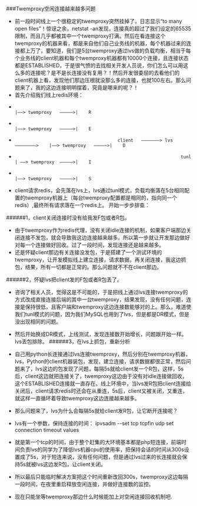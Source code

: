 ###Twemproxy空闲连接越来越多问题
*	前一段时间线上一个很稳定的twemproxy突然挂掉了，日志显示“to many open files”！惊讶之余，netstat -an发现，连接真的超过了我们设定的65535限制，而且几乎都被其中一个twemproxy打满。然后在看连接这个twemproxy的机器来看，都是来自他们自己业务线的机器，每个机器过来的连接都上万了，要知道，我们是5台twemproxy通过lvs做的负载均衡，相当于每个业务线的client机器和每个twemproxy机器都有10000个连接，且连接状态都是ESTABLISHED，于是很气愤的去找相关开发人员说，你们怎么可以用这么多的连接呢？是不是长连接没有复用？！然后开发很委屈的去看他们的client机器上看，发现他们那边压根就没那么多的连接，也就100左右。那么问题来了，我的这边连接明明摆着，究竟是哪来的呢？！
*	首先介绍我们线上redis环境：
*                                                                               |——> twemproxy   —————>|    R
*                                                                               |——> twemproxy   —————>|    E
*											 client   ———————> lvs ————————>    |——> twemproxy   —————>|    D
*                                                                    tunl       | ——> twemproxy  —————>|    I
*                                                                               |——> twemproxy   —————>|    S


*	client请求redis，会先落在lvs上，lvs通过tunl模式，负载均衡落在5台相同配置的twemproxy机器上（每台twemproxy配置都是相同的，指向同一个redis）,最终所有请求落在一个redis上。
开始一步步排查：

######1，client关闭连接时没有给我发F包或者R包。
*	由于twemproxy作为redis代理，没有关闭idle连接的机制，如果客户端那边关闭连接不发包，就会导致我这边连接越来越多。所以第一步就让开发那边做好对每一个连接做好回收。过了一段时间，发现连接还是越来越多。
*	还是怀疑client那边有关连接没发包，于是搭建了一个测试环境的twemproxy，让开发模拟线上建立连接，请求数据，再关闭连接，我这边抓包，结果，所有一切都是正常的。那么问题就不不在client那边。

######2，怀疑lvs把client发的F包或者R包丢了。
*	咨询了相关人员，觉得这是不可能的，于是把线上通过lvs连接twemproxy的方式改成直接连接后端的其中一台twemproxy，结果发现，没有任何问题，连接是保持很低，且客户端和twemproxy这边连接数能够对的上。那么，难道使我们tunl模式的问题，因为我们MySQL也用到了lvs，但是都是DR模式，但是没出现相同的问题。
*	然后开始换成DR模式，上线测试，发现连接数开始增长，问题跟开始一样。lvs丢包排除。
######3，在lvs上抓包，重新分析

*	自己用python长连接通过lvs连接twemproxy，然后分别在twemproxy机器，lvs，Python的client机器装包，发现，建立连接，请求数据都很正常，然后问题来了，lvs这边的包发现了问题，每隔5s就给client发一个R包，这样，5s后，client这边就把连接关了，twemproxy这边由于没有对idle连接做回收，这个ESTABLISHED连接就一直存在。线上环境中，当lvs发R包把client连接给关闭后，client请求redis时还会在从重连，5s后，client又被关闭，又重连，就这样一直循环着导致twemproxy这边连接越来越多。
*	那么问题来了，lvs为什么会每隔5s就给client发R包，让它断开连接呢？
*	lvs有一个参数，保持连接的时间：
          ipvsadm
          --set tcp tcpfin udp        set connection timeout values
*	就是第一个tcp的时间，由于整个赶集的大环境基本都是php短连接，前端时间负责lvs的同学为了降低lvs机器cpu的使用率，把保持会话的时间从300s设置成了5s，对于短连来说，没有任何问题，但是通过lvs过来的长连接就会保持5s就被lvs这边发R包，让client关闭。
*	所以最后只能临时解决方案把这个时间重新改回300s，twemproxy这边每隔一段时间，在夜里重启释放空闲连接，并做好连接数的监控。
*	现在只能坐等twemproxy那边什么时候能加上对空闲连接回收机制吧.
